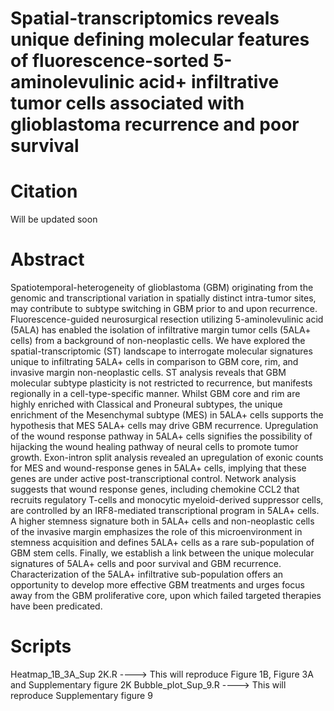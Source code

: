 # Spatial-transcriptomics reveals unique defining molecular features of fluorescence-sorted 5-aminolevulinic acid+ infiltrative tumor cells associated with glioblastoma recurrence and poor survival


# Citation

Will be updated soon

# Abstract

Spatiotemporal-heterogeneity  of  glioblastoma  (GBM)  originating  from  the  genomic  and transcriptional  variation  in  spatially  distinct intra-tumor sites, may  contribute  to  subtype switching  in  GBM  prior  to  and  upon  recurrence.  Fluorescence-guided  neurosurgical resection  utilizing  5-aminolevulinic  acid  (5ALA)  has  enabled  the  isolation  of  infiltrative margin  tumor  cells  (5ALA+  cells)  from  a  background  of  non-neoplastic  cells. We  have explored  the  spatial-transcriptomic  (ST)  landscape  to  interrogate  molecular  signatures unique to infiltrating 5ALA+ cells in comparison to GBM core, rim, and invasive margin non-neoplastic  cells.  ST  analysis  reveals  that  GBM  molecular  subtype  plasticity  is not restricted  to  recurrence,  but manifests  regionally  in  a  cell-type-specific  manner.  Whilst GBM  core  and  rim  are  highly  enriched  with  Classical  and  Proneural  subtypes,  the unique  enrichment  of  the  Mesenchymal  subtype  (MES)  in  5ALA+  cells  supports  the hypothesis  that  MES  5ALA+  cells  may  drive  GBM  recurrence.  Upregulation  of  the wound response pathway in 5ALA+ cells signifies the possibility of hijacking the wound healing  pathway  of  neural  cells  to  promote  tumor  growth.  Exon-intron  split  analysis revealed an  upregulation  of  exonic  counts  for  MES  and  wound-response  genes  in 5ALA+  cells,  implying  that  these  genes  are  under  active  post-transcriptional  control. Network analysis suggests that wound response genes, including chemokine CCL2 that recruits   regulatory   T-cells   and   monocytic   myeloid-derived   suppressor   cells,   are controlled  by  an IRF8-mediated  transcriptional  program  in  5ALA+  cells.  A  higher stemness signature both in 5ALA+ cells and non-neoplastic cells of the invasive margin emphasizes  the  role  of  this microenvironment  in  stemness  acquisition  and  defines 5ALA+  cells  as  a  rare  sub-population  of  GBM  stem  cells.  Finally,  we  establish  a  link between  the  unique  molecular signatures  of  5ALA+  cells  and  poor  survival and GBM recurrence.  Characterization of the 5ALA+ infiltrative sub-population offers an opportunity to develop more effective GBM treatments and urges focus away from the GBM proliferative core, upon which failed targeted therapies have been predicated.  

# Scripts

Heatmap_1B_3A_Sup 2K.R  ---->  This will reproduce Figure 1B, Figure 3A and Supplementary figure 2K
Bubble_plot_Sup_9.R  ----> This will reproduce Supplementary figure 9
